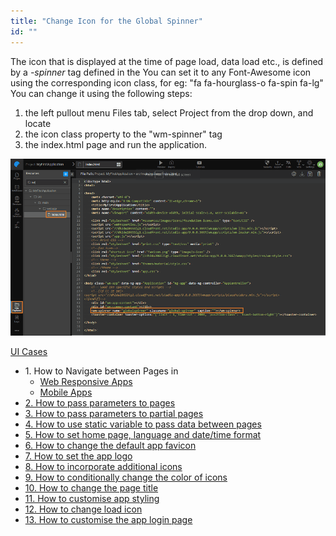 ```yaml
---
title: "Change Icon for the Global Spinner"
id: ""
---
```


The icon that is displayed at the time of page load, data load etc., is defined by a _\-spinner_ tag defined in the You can set it to any Font-Awesome icon using the corresponding icon class, for eg: "fa fa-hourglass-o fa-spin fa-lg" You can change it using the following steps:

1. the left pullout menu Files tab, select Project from the drop down, and locate
2. the icon class property to the "wm-spinner" tag
3. the index.html page and run the application.

[![](../assets/spin_icon.png)](../assets/spin_icon.png)

[UI Cases](/learn/app-development/ui-design/use-cases-ui-design/)

- 1\. How to Navigate between Pages in
    - [Web Responsive Apps](/learn/responsive-web/web-ui-design/#page-navigation)
    - [Mobile Apps](/learn/hybrid-mobile/mobile-page-concepts/#page-navigation-actions)
- [2\. How to pass parameters to pages](/learn/how-tos/passing-parameters-pages/)
- [3\. How to pass parameters to partial pages](/learn/how-tos/passing-parameters-partial-page/)
- [4\. How to use static variable to pass data between pages](/learn/how-tos/use-static-variable-pass-data-pages/)
- [5\. How to set home page, language and date/time format](/learn/how-tos/setting-language-date-format/)
- [6\. How to change the default app favicon](/learn/how-tos/changing-default-favicon/)
- [7\. How to set the app logo](/learn/how-tos/changing-app-logo/)
- [8\. How to incorporate additional icons](/learn/how-tos/incorporating-additional-icons/)
- [9\. How to conditionally change the color of icons](/learn/how-tos/displaying-icon-color-based-upon-condition/)
- [10\. How to change the page title](/learn/how-tos/changing-page-title/)
- [11\. How to customise app styling](/learn/how-tos/customise-app-style/)
- [12\. How to change load icon](learn/how-tos/change-icon-global-spinner/)
- [13\. How to customise the app login page](/learn/how-tos/customise-login-page/)
